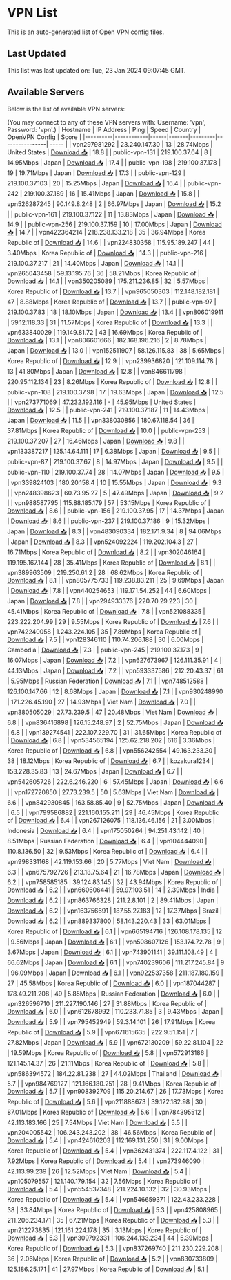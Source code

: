 # VPN List

This is an auto-generated list of Open VPN config files.

## Last Updated

This list was last updated on: Tue, 23 Jan 2024 09:07:45 GMT.

## Available Servers

Below is the list of available VPN servers:

(You may connect to any of these VPN servers with: Username: 'vpn', Password: 'vpn'.)
| Hostname | IP Address | Ping | Speed | Country | OpenVPN Config | Score |
|----------|------------|------|-------|---------|----------------| ----- |
| vpn297981292 | 23.240.147.30 | 13 | 28.74Mbps | United States | [Download 📥](./configs/server_0_US.ovpn) | 18.8 |
| public-vpn-131 | 219.100.37.64 | 8 | 14.95Mbps | Japan | [Download 📥](./configs/server_1_JP.ovpn) | 17.4 |
| public-vpn-198 | 219.100.37.178 | 19 | 19.71Mbps | Japan | [Download 📥](./configs/server_2_JP.ovpn) | 17.3 |
| public-vpn-129 | 219.100.37.103 | 20 | 15.25Mbps | Japan | [Download 📥](./configs/server_3_JP.ovpn) | 16.4 |
| public-vpn-242 | 219.100.37.189 | 16 | 15.41Mbps | Japan | [Download 📥](./configs/server_4_JP.ovpn) | 15.8 |
| vpn526287245 | 90.149.8.248 | 2 | 66.97Mbps | Japan | [Download 📥](./configs/server_5_JP.ovpn) | 15.2 |
| public-vpn-161 | 219.100.37.122 | 11 | 13.83Mbps | Japan | [Download 📥](./configs/server_6_JP.ovpn) | 14.9 |
| public-vpn-256 | 219.100.37.159 | 10 | 17.00Mbps | Japan | [Download 📥](./configs/server_7_JP.ovpn) | 14.7 |
| vpn422364214 | 218.238.133.218 | 35 | 36.94Mbps | Korea Republic of | [Download 📥](./configs/server_8_KR.ovpn) | 14.6 |
| vpn224830358 | 115.95.189.247 | 44 | 3.40Mbps | Korea Republic of | [Download 📥](./configs/server_9_KR.ovpn) | 14.3 |
| public-vpn-216 | 219.100.37.217 | 21 | 14.40Mbps | Japan | [Download 📥](./configs/server_10_JP.ovpn) | 14.1 |
| vpn265043458 | 59.13.195.76 | 36 | 58.21Mbps | Korea Republic of | [Download 📥](./configs/server_11_KR.ovpn) | 14.1 |
| vpn350205089 | 175.211.236.85 | 32 | 5.57Mbps | Korea Republic of | [Download 📥](./configs/server_12_KR.ovpn) | 13.7 |
| vpn965050303 | 112.148.182.181 | 47 | 8.88Mbps | Korea Republic of | [Download 📥](./configs/server_13_KR.ovpn) | 13.7 |
| public-vpn-97 | 219.100.37.83 | 18 | 18.10Mbps | Japan | [Download 📥](./configs/server_14_JP.ovpn) | 13.4 |
| vpn806019911 | 59.12.118.33 | 31 | 11.57Mbps | Korea Republic of | [Download 📥](./configs/server_15_KR.ovpn) | 13.3 |
| vpn633840029 | 119.149.81.72 | 43 | 16.69Mbps | Korea Republic of | [Download 📥](./configs/server_16_KR.ovpn) | 13.1 |
| vpn806601666 | 182.168.196.216 | 2 | 8.78Mbps | Japan | [Download 📥](./configs/server_17_JP.ovpn) | 13.0 |
| vpn152511907 | 58.126.115.83 | 38 | 5.65Mbps | Korea Republic of | [Download 📥](./configs/server_18_KR.ovpn) | 12.9 |
| vpn239936820 | 121.109.114.78 | 13 | 41.80Mbps | Japan | [Download 📥](./configs/server_19_JP.ovpn) | 12.8 |
| vpn846611798 | 220.95.112.134 | 23 | 8.26Mbps | Korea Republic of | [Download 📥](./configs/server_20_KR.ovpn) | 12.8 |
| public-vpn-108 | 219.100.37.98 | 17 | 19.63Mbps | Japan | [Download 📥](./configs/server_21_JP.ovpn) | 12.5 |
| vpn273771069 | 47.232.192.116 | - | 45.95Mbps | United States | [Download 📥](./configs/server_22_US.ovpn) | 12.5 |
| public-vpn-241 | 219.100.37.187 | 11 | 14.43Mbps | Japan | [Download 📥](./configs/server_23_JP.ovpn) | 11.5 |
| vpn338030856 | 180.67.118.54 | 36 | 37.81Mbps | Korea Republic of | [Download 📥](./configs/server_24_KR.ovpn) | 10.0 |
| public-vpn-253 | 219.100.37.207 | 27 | 16.46Mbps | Japan | [Download 📥](./configs/server_25_JP.ovpn) | 9.8 |
| vpn133387217 | 125.14.64.111 | 17 | 6.38Mbps | Japan | [Download 📥](./configs/server_26_JP.ovpn) | 9.5 |
| public-vpn-87 | 219.100.37.67 | 8 | 14.97Mbps | Japan | [Download 📥](./configs/server_27_JP.ovpn) | 9.5 |
| public-vpn-110 | 219.100.37.74 | 28 | 14.07Mbps | Japan | [Download 📥](./configs/server_28_JP.ovpn) | 9.5 |
| vpn339824103 | 180.20.158.4 | 10 | 15.55Mbps | Japan | [Download 📥](./configs/server_29_JP.ovpn) | 9.3 |
| vpn248398623 | 60.73.95.27 | 5 | 47.49Mbps | Japan | [Download 📥](./configs/server_30_JP.ovpn) | 9.2 |
| vpn988587795 | 115.88.185.179 | 57 | 53.15Mbps | Korea Republic of | [Download 📥](./configs/server_31_KR.ovpn) | 8.6 |
| public-vpn-156 | 219.100.37.95 | 17 | 14.37Mbps | Japan | [Download 📥](./configs/server_32_JP.ovpn) | 8.6 |
| public-vpn-237 | 219.100.37.186 | 9 | 15.32Mbps | Japan | [Download 📥](./configs/server_33_JP.ovpn) | 8.3 |
| vpn483090334 | 182.171.9.34 | 8 | 94.06Mbps | Japan | [Download 📥](./configs/server_34_JP.ovpn) | 8.3 |
| vpn524092224 | 119.202.104.3 | 27 | 16.71Mbps | Korea Republic of | [Download 📥](./configs/server_35_KR.ovpn) | 8.2 |
| vpn302046164 | 119.195.167.144 | 28 | 35.41Mbps | Korea Republic of | [Download 📥](./configs/server_36_KR.ovpn) | 8.1 |
| vpn389963509 | 219.250.61.2 | 28 | 68.62Mbps | Korea Republic of | [Download 📥](./configs/server_37_KR.ovpn) | 8.1 |
| vpn805775733 | 119.238.83.211 | 25 | 9.69Mbps | Japan | [Download 📥](./configs/server_38_JP.ovpn) | 7.8 |
| vpn440254653 | 119.171.54.252 | 44 | 6.60Mbps | Japan | [Download 📥](./configs/server_39_JP.ovpn) | 7.8 |
| vpn294933376 | 220.70.29.223 | 30 | 45.41Mbps | Korea Republic of | [Download 📥](./configs/server_40_KR.ovpn) | 7.8 |
| vpn521088335 | 223.222.204.99 | 29 | 9.55Mbps | Korea Republic of | [Download 📥](./configs/server_41_KR.ovpn) | 7.6 |
| vpn742240058 | 1.243.224.105 | 35 | 7.89Mbps | Korea Republic of | [Download 📥](./configs/server_42_KR.ovpn) | 7.5 |
| vpn128346110 | 110.74.206.188 | 30 | 6.00Mbps | Cambodia | [Download 📥](./configs/server_43_KH.ovpn) | 7.3 |
| public-vpn-245 | 219.100.37.173 | 9 | 16.07Mbps | Japan | [Download 📥](./configs/server_44_JP.ovpn) | 7.2 |
| vpn627673967 | 126.111.35.91 | 4 | 44.13Mbps | Japan | [Download 📥](./configs/server_45_JP.ovpn) | 7.2 |
| vpn593337586 | 212.20.43.37 | 61 | 5.95Mbps | Russian Federation | [Download 📥](./configs/server_46_RU.ovpn) | 7.1 |
| vpn748512588 | 126.100.147.66 | 12 | 8.68Mbps | Japan | [Download 📥](./configs/server_47_JP.ovpn) | 7.1 |
| vpn930248990 | 171.226.45.190 | 27 | 14.93Mbps | Viet Nam | [Download 📥](./configs/server_48_VN.ovpn) | 7.0 |
| vpn380505029 | 27.73.239.5 | 47 | 20.48Mbps | Viet Nam | [Download 📥](./configs/server_49_VN.ovpn) | 6.8 |
| vpn836416898 | 126.15.248.97 | 2 | 52.75Mbps | Japan | [Download 📥](./configs/server_50_JP.ovpn) | 6.8 |
| vpn139274541 | 222.107.229.70 | 31 | 31.65Mbps | Korea Republic of | [Download 📥](./configs/server_51_KR.ovpn) | 6.8 |
| vpn534565194 | 125.62.218.202 | 616 | 3.36Mbps | Korea Republic of | [Download 📥](./configs/server_52_KR.ovpn) | 6.8 |
| vpn556242554 | 49.163.233.30 | 38 | 18.12Mbps | Korea Republic of | [Download 📥](./configs/server_53_KR.ovpn) | 6.7 |
| kozakura1234 | 153.228.35.83 | 13 | 24.67Mbps | Japan | [Download 📥](./configs/server_54_JP.ovpn) | 6.7 |
| vpn542605726 | 222.6.246.220 | 6 | 57.45Mbps | Japan | [Download 📥](./configs/server_55_JP.ovpn) | 6.6 |
| vpn172720850 | 27.73.239.5 | 50 | 5.63Mbps | Viet Nam | [Download 📥](./configs/server_56_VN.ovpn) | 6.6 |
| vpn842930845 | 163.58.85.40 | 9 | 52.75Mbps | Japan | [Download 📥](./configs/server_57_JP.ovpn) | 6.5 |
| vpn799586882 | 221.160.155.211 | 29 | 46.45Mbps | Korea Republic of | [Download 📥](./configs/server_58_KR.ovpn) | 6.4 |
| vpn267126075 | 118.136.46.156 | 21 | 3.00Mbps | Indonesia | [Download 📥](./configs/server_59_ID.ovpn) | 6.4 |
| vpn175050264 | 94.251.43.142 | 40 | 8.51Mbps | Russian Federation | [Download 📥](./configs/server_60_RU.ovpn) | 6.4 |
| vpn104444090 | 110.8.136.50 | 32 | 9.53Mbps | Korea Republic of | [Download 📥](./configs/server_61_KR.ovpn) | 6.4 |
| vpn998331168 | 42.119.153.66 | 20 | 5.77Mbps | Viet Nam | [Download 📥](./configs/server_62_VN.ovpn) | 6.3 |
| vpn675792726 | 213.18.75.64 | 21 | 16.78Mbps | Japan | [Download 📥](./configs/server_63_JP.ovpn) | 6.2 |
| vpn758585185 | 39.124.83.145 | 32 | 43.94Mbps | Korea Republic of | [Download 📥](./configs/server_64_KR.ovpn) | 6.2 |
| vpn660606441 | 59.97.103.51 | 14 | 2.39Mbps | India | [Download 📥](./configs/server_65_IN.ovpn) | 6.2 |
| vpn863766328 | 211.2.8.101 | 2 | 89.41Mbps | Japan | [Download 📥](./configs/server_66_JP.ovpn) | 6.2 |
| vpn163756691 | 187.55.27.183 | 12 | 17.37Mbps | Brazil | [Download 📥](./configs/server_67_BR.ovpn) | 6.2 |
| vpn889337800 | 58.143.220.43 | 33 | 63.01Mbps | Korea Republic of | [Download 📥](./configs/server_68_KR.ovpn) | 6.1 |
| vpn665194716 | 126.108.178.135 | 12 | 9.56Mbps | Japan | [Download 📥](./configs/server_69_JP.ovpn) | 6.1 |
| vpn508607126 | 153.174.72.78 | 9 | 3.67Mbps | Japan | [Download 📥](./configs/server_70_JP.ovpn) | 6.1 |
| vpn743901141 | 39.111.108.49 | 4 | 66.62Mbps | Japan | [Download 📥](./configs/server_71_JP.ovpn) | 6.1 |
| vpn740239606 | 111.217.245.84 | 9 | 96.09Mbps | Japan | [Download 📥](./configs/server_72_JP.ovpn) | 6.1 |
| vpn922537358 | 211.187.180.159 | 27 | 45.58Mbps | Korea Republic of | [Download 📥](./configs/server_73_KR.ovpn) | 6.0 |
| vpn187044287 | 178.49.211.208 | 49 | 5.85Mbps | Russian Federation | [Download 📥](./configs/server_74_RU.ovpn) | 6.0 |
| vpn326596710 | 211.227.190.146 | 27 | 31.88Mbps | Korea Republic of | [Download 📥](./configs/server_75_KR.ovpn) | 6.0 |
| vpn612678992 | 110.233.71.85 | 3 | 9.43Mbps | Japan | [Download 📥](./configs/server_76_JP.ovpn) | 5.9 |
| vpn795452949 | 59.3.14.101 | 26 | 17.91Mbps | Korea Republic of | [Download 📥](./configs/server_77_KR.ovpn) | 5.9 |
| vpn671615635 | 222.9.51.151 | 7 | 27.82Mbps | Japan | [Download 📥](./configs/server_78_JP.ovpn) | 5.9 |
| vpn672130209 | 59.22.81.104 | 22 | 19.59Mbps | Korea Republic of | [Download 📥](./configs/server_79_KR.ovpn) | 5.8 |
| vpn572913186 | 121.145.14.37 | 26 | 21.11Mbps | Korea Republic of | [Download 📥](./configs/server_80_KR.ovpn) | 5.8 |
| vpn586394572 | 184.22.81.238 | 27 | 44.02Mbps | Thailand | [Download 📥](./configs/server_81_TH.ovpn) | 5.7 |
| vpn984769127 | 121.166.180.251 | 28 | 9.41Mbps | Korea Republic of | [Download 📥](./configs/server_82_KR.ovpn) | 5.7 |
| vpn908392709 | 115.20.214.67 | 26 | 17.73Mbps | Korea Republic of | [Download 📥](./configs/server_83_KR.ovpn) | 5.6 |
| vpn211888673 | 39.122.182.98 | 30 | 87.01Mbps | Korea Republic of | [Download 📥](./configs/server_84_KR.ovpn) | 5.6 |
| vpn784395512 | 42.113.183.166 | 25 | 7.54Mbps | Viet Nam | [Download 📥](./configs/server_85_VN.ovpn) | 5.5 |
| vpn204005542 | 106.243.243.202 | 38 | 46.56Mbps | Korea Republic of | [Download 📥](./configs/server_86_KR.ovpn) | 5.4 |
| vpn424616203 | 112.169.131.250 | 31 | 9.00Mbps | Korea Republic of | [Download 📥](./configs/server_87_KR.ovpn) | 5.4 |
| vpn362431374 | 222.117.4.122 | 31 | 7.92Mbps | Korea Republic of | [Download 📥](./configs/server_88_KR.ovpn) | 5.4 |
| vpn273946090 | 42.113.99.239 | 26 | 12.52Mbps | Viet Nam | [Download 📥](./configs/server_89_VN.ovpn) | 5.4 |
| vpn105079557 | 121.140.179.154 | 32 | 7.56Mbps | Korea Republic of | [Download 📥](./configs/server_90_KR.ovpn) | 5.4 |
| vpn554537348 | 211.224.10.132 | 32 | 30.93Mbps | Korea Republic of | [Download 📥](./configs/server_91_KR.ovpn) | 5.4 |
| vpn546659371 | 122.43.233.228 | 38 | 33.84Mbps | Korea Republic of | [Download 📥](./configs/server_92_KR.ovpn) | 5.3 |
| vpn425808965 | 211.206.234.171 | 35 | 67.21Mbps | Korea Republic of | [Download 📥](./configs/server_93_KR.ovpn) | 5.3 |
| vpn212273835 | 121.161.224.178 | 35 | 3.13Mbps | Korea Republic of | [Download 📥](./configs/server_94_KR.ovpn) | 5.3 |
| vpn309792331 | 106.244.133.234 | 44 | 5.39Mbps | Korea Republic of | [Download 📥](./configs/server_95_KR.ovpn) | 5.3 |
| vpn837269740 | 211.230.229.208 | 36 | 2.06Mbps | Korea Republic of | [Download 📥](./configs/server_96_KR.ovpn) | 5.2 |
| vpn830733809 | 125.186.25.171 | 41 | 27.97Mbps | Korea Republic of | [Download 📥](./configs/server_97_KR.ovpn) | 5.1 |
